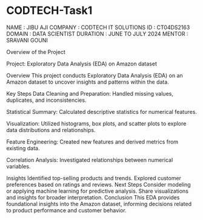 # CODTECH-Task1

NAME : JIBU AJI
COMPANY : CODTECH IT SOLUTIONS
ID : CT04DS2163
DOMAIN : DATA SCIENTIST
DURATION : JUNE TO JULY 2024
MENTOR : SRAVANI GOUNI


Overview of the Project

Project: Exploratory Data Analysis (EDA) on Amazon dataset


Overview
This project conducts Exploratory Data Analysis (EDA) on an Amazon dataset to uncover insights and patterns within the data.

Key Steps
Data Cleaning and Preparation: Handled missing values, duplicates, and inconsistencies.

Statistical Summary: Calculated descriptive statistics for numerical features.

Visualization: Utilized histograms, box plots, and scatter plots to explore data distributions and relationships.

Feature Engineering: Created new features and derived metrics from existing data.

Correlation Analysis: Investigated relationships between numerical variables.

Insights
Identified top-selling products and trends.
Explored customer preferences based on ratings and reviews.
Next Steps
Consider modeling or applying machine learning for predictive analysis.
Share visualizations and insights for broader interpretation.
Conclusion
This EDA provides foundational insights into the Amazon dataset, informing decisions related to product performance and customer behavior.
